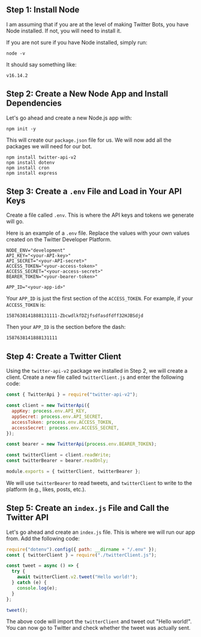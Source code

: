 
## Step 1: Install Node

I am assuming that if you are at the level of making Twitter Bots, you have Node installed. If not, you will need to install it.

If you are not sure if you have Node installed, simply run:

```
node -v
```

It should say something like:

```
v16.14.2
```

## Step 2: Create a New Node App and Install Dependencies

Let's go ahead and create a new Node.js app with:

```
npm init -y
```

This will create our `package.json` file for us. We will now add all the packages we will need for our bot.

```
npm install twitter-api-v2
npm install dotenv
npm install cron
npm install express
```

## Step 3: Create a `.env` File and Load in Your API Keys

Create a file called `.env`. This is where the API keys and tokens we generate will go.

Here is an example of a `.env` file. Replace the values with your own values created on the Twitter Developer Platform.

```
NODE_ENV="development"
API_KEY="<your-API-key>"
API_SECRET="<your-API-secret>"
ACCESS_TOKEN="<your-access-token>"
ACCESS_SECRET="<your-access-secret>"
BEARER_TOKEN="<your-bearer-token>"

APP_ID="<your-app-id>"
```

Your `APP_ID` is just the first section of the `ACCESS_TOKEN`. For example, if your `ACCESS_TOKEN` is:

```
1587638141888131111-ZbcwdlkfDZjfsdfasdfdff32HJBSdjd
```

Then your `APP_ID` is the section before the dash:

```
1587638141888131111
```

## Step 4: Create a Twitter Client

Using the `twitter-api-v2` package we installed in Step 2, we will create a client. Create a new file called `twitterClient.js` and enter the following code:

```javascript
const { TwitterApi } = require("twitter-api-v2");

const client = new TwitterApi({
  appKey: process.env.API_KEY,
  appSecret: process.env.API_SECRET,
  accessToken: process.env.ACCESS_TOKEN,
  accessSecret: process.env.ACCESS_SECRET,
});

const bearer = new TwitterApi(process.env.BEARER_TOKEN);

const twitterClient = client.readWrite;
const twitterBearer = bearer.readOnly;

module.exports = { twitterClient, twitterBearer };
```

We will use `twitterBearer` to read tweets, and `twitterClient` to write to the platform (e.g., likes, posts, etc.).

## Step 5: Create an `index.js` File and Call the Twitter API

Let's go ahead and create an `index.js` file. This is where we will run our app from. Add the following code:

```javascript
require("dotenv").config({ path: __dirname + "/.env" });
const { twitterClient } = require("./twitterClient.js");

const tweet = async () => {
  try {
    await twitterClient.v2.tweet("Hello world!");
  } catch (e) {
    console.log(e);
  }
};

tweet();
```

The above code will import the `twitterClient` and tweet out "Hello world!". You can now go to Twitter and check whether the tweet was actually sent.
```

